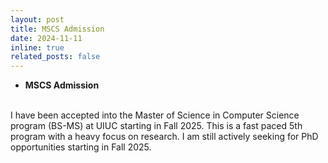 ```yaml
---
layout: post
title: MSCS Admission
date: 2024-11-11
inline: true
related_posts: false
---
```


- **MSCS Admission**
<br/>
I have been accepted into the Master of Science in Computer Science program (BS-MS) at UIUC starting in Fall 2025. This is a fast paced 5th program with a heavy focus on research. I am still actively seeking for PhD opportunities starting in Fall 2025.
